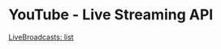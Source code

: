 # YouTube - Live Streaming API

[LiveBroadcasts: list](https://developers.google.com/youtube/v3/live/docs/liveBroadcasts/list)

